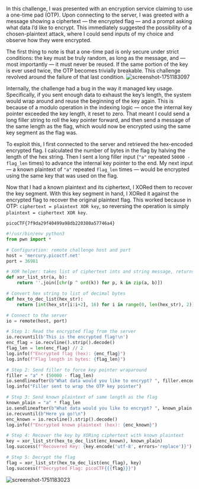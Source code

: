 In this challenge, I was presented with an encryption service claiming to use a one-time pad (OTP). Upon connecting to the server, I was greeted with a message showing a ciphertext — the encrypted flag — and a prompt asking what data I’d like to encrypt. This immediately suggested the possibility of a chosen-plaintext attack, where I could send inputs of my choice and observe how they were encrypted.

The first thing to note is that a one-time pad is only secure under strict conditions: the key must be truly random, as long as the message, and — most importantly — it must never be reused. If the same portion of the key is ever used twice, the OTP becomes trivially breakable. This challenge revolved around the failure of that last condition.
![screenshot-1751183097](https://github.com/user-attachments/assets/30b7980f-5b00-4807-ae11-ba0642ecb1e0)

Internally, the challenge had a bug in the way it managed key usage. Specifically, if you sent enough data to exhaust the key’s length, the system would wrap around and reuse the beginning of the key again. This is because of a modulo operation in the indexing logic — once the internal key pointer exceeded the key length, it reset to zero. That meant I could send a long filler string to roll the key pointer forward, and then send a message of the same length as the flag, which would now be encrypted using the same key segment as the flag was.

To exploit this, I first connected to the server and retrieved the hex-encoded encrypted flag. I calculated the number of bytes in the flag by halving the length of the hex string. Then I sent a long filler input (`"a"` repeated `50000 - flag_len` times) to advance the internal key pointer to the end. My next input — a known plaintext of `"a"` repeated `flag_len` times — would be encrypted using the same key that was used on the flag.

Now that I had a known plaintext and its ciphertext, I XORed them to recover the key segment. With this key segment in hand, I XORed it against the encrypted flag to recover the original plaintext flag. This worked because in OTP: `ciphertext = plaintext XOR key`, so reversing the operation is simply `plaintext = ciphertext XOR key`.


```
picoCTF{7f9da29f40499a98db220380a57746a4}
```
```python
#!/usr/bin/env python3
from pwn import *

# Configuration: remote challenge host and port
host = 'mercury.picoctf.net'
port = 36981

# XOR helper: takes list of ciphertext ints and string message, returns XOR result
def xor_list_str(a, b):
    return ''.join([chr(p ^ ord(k)) for p, k in zip(a, b)])

# Convert hex string to list of decimal bytes
def hex_to_dec_list(hex_str):
    return [int(hex_str[i:i+2], 16) for i in range(0, len(hex_str), 2)]

# Connect to the server
io = remote(host, port)

# Step 1: Read the encrypted flag from the server
io.recvuntil(b'This is the encrypted flag!\n')
enc_flag = io.recvline().strip().decode()
flag_len = len(enc_flag) // 2
log.info(f"Encrypted flag (hex): {enc_flag}")
log.info(f"Flag length in bytes: {flag_len}")

# Step 2: Send filler to force key pointer wraparound
filler = "a" * (50000 - flag_len)
io.sendlineafter(b"What data would you like to encrypt? ", filler.encode())
log.info("Filler sent to wrap the OTP key pointer")

# Step 3: Send known plaintext of same length as the flag
known_plain = "a" * flag_len
io.sendlineafter(b"What data would you like to encrypt? ", known_plain.encode())
io.recvuntil(b"Here ya go!\n")
enc_known = io.recvline().strip().decode()
log.info(f"Encrypted known plaintext (hex): {enc_known}")

# Step 4: Recover the key by XORing ciphertext with known plaintext
key = xor_list_str(hex_to_dec_list(enc_known), known_plain)
log.success(f"Recovered Key: {key.encode('utf-8', errors='replace')}")

# Step 5: Decrypt the flag
flag = xor_list_str(hex_to_dec_list(enc_flag), key)
log.success(f"Decrypted Flag: picoCTF{{{flag}}}")
```
![screenshot-1751183023](https://github.com/user-attachments/assets/6c9677ea-21c1-4877-9df3-a347335a7e75)





